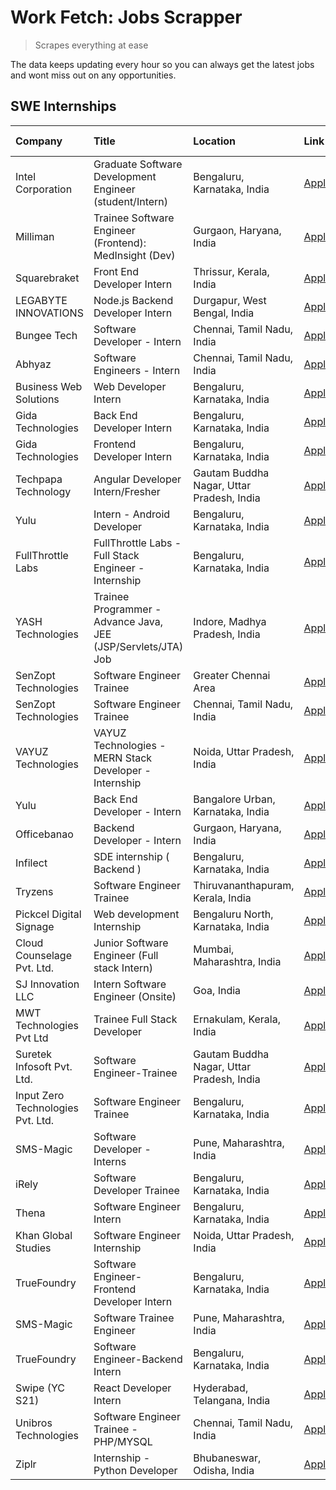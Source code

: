 # Work Fetch: Jobs Scrapper
> Scrapes everything at ease

The data keeps updating every hour so you can always get the latest jobs and wont miss out on any opportunities.

## SWE Internships
<!--START_SECTION:workfetch-->
| Company                           | Title                                                         | Location                                  | Link                                                                                                                                                                                                                                                                              | Date Posted   |
|:----------------------------------|:--------------------------------------------------------------|:------------------------------------------|:----------------------------------------------------------------------------------------------------------------------------------------------------------------------------------------------------------------------------------------------------------------------------------|:--------------|
| Intel Corporation                 | Graduate Software Development Engineer (student/Intern)       | Bengaluru, Karnataka, India               | [Apply](https://in.linkedin.com/jobs/view/graduate-software-development-engineer-student-intern-at-intel-corporation-3844158226?position=30&pageNum=0&refId=5dEDexMlPN8RYuXWttfrgA%3D%3D&trackingId=E6UujbBEILZGEQQpHftt9Q%3D%3D&trk=public_jobs_jserp-result_search-card)        | 2024-03-02    |
| Milliman                          | Trainee Software Engineer (Frontend): MedInsight (Dev)        | Gurgaon, Haryana, India                   | [Apply](https://in.linkedin.com/jobs/view/trainee-software-engineer-frontend-medinsight-dev-at-milliman-3792874280?position=5&pageNum=0&refId=5dEDexMlPN8RYuXWttfrgA%3D%3D&trackingId=QUSjQmVdariOAHFi8ap%2BMg%3D%3D&trk=public_jobs_jserp-result_search-card)                    | 2024-03-01    |
| Squarebraket                      | Front End Developer Intern                                    | Thrissur, Kerala, India                   | [Apply](https://in.linkedin.com/jobs/view/front-end-developer-intern-at-squarebraket-3838541191?position=14&pageNum=0&refId=5dEDexMlPN8RYuXWttfrgA%3D%3D&trackingId=UbwH%2Fopnbxkaqs9KCSAuGQ%3D%3D&trk=public_jobs_jserp-result_search-card)                                      | 2024-02-29    |
| LEGABYTE INNOVATIONS              | Node.js Backend Developer Intern                              | Durgapur, West Bengal, India              | [Apply](https://in.linkedin.com/jobs/view/node-js-backend-developer-intern-at-legabyte-innovations-3842647664?position=51&pageNum=0&refId=5dEDexMlPN8RYuXWttfrgA%3D%3D&trackingId=B9mYaAm7rvWYE%2B%2FtrtoS4A%3D%3D&trk=public_jobs_jserp-result_search-card)                      | 2024-02-29    |
| Bungee Tech                       | Software Developer - Intern                                   | Chennai, Tamil Nadu, India                | [Apply](https://in.linkedin.com/jobs/view/software-developer-intern-at-bungee-tech-3842220746?position=50&pageNum=0&refId=5dEDexMlPN8RYuXWttfrgA%3D%3D&trackingId=TiRjnbe7LGG1enbcyAcIdw%3D%3D&trk=public_jobs_jserp-result_search-card)                                          | 2024-02-28    |
| Abhyaz                            | Software Engineers - Intern                                   | Chennai, Tamil Nadu, India                | [Apply](https://in.linkedin.com/jobs/view/software-engineers-intern-at-abhyaz-3842331306?position=59&pageNum=0&refId=5dEDexMlPN8RYuXWttfrgA%3D%3D&trackingId=5d%2F44YyHEuPlvKAId%2F3gng%3D%3D&trk=public_jobs_jserp-result_search-card)                                           | 2024-02-28    |
| Business Web Solutions            | Web Developer Intern                                          | Bengaluru, Karnataka, India               | [Apply](https://in.linkedin.com/jobs/view/web-developer-intern-at-business-web-solutions-3839906144?position=16&pageNum=0&refId=5dEDexMlPN8RYuXWttfrgA%3D%3D&trackingId=e9pLcmDfL6%2F3GBkXiNXeqw%3D%3D&trk=public_jobs_jserp-result_search-card)                                  | 2024-02-26    |
| Gida Technologies                 | Back End Developer Intern                                     | Bengaluru, Karnataka, India               | [Apply](https://in.linkedin.com/jobs/view/back-end-developer-intern-at-gida-technologies-3836849295?position=49&pageNum=0&refId=5dEDexMlPN8RYuXWttfrgA%3D%3D&trackingId=CcgdNnw2f733gvKXFazfSA%3D%3D&trk=public_jobs_jserp-result_search-card)                                    | 2024-02-23    |
| Gida Technologies                 | Frontend Developer Intern                                     | Bengaluru, Karnataka, India               | [Apply](https://in.linkedin.com/jobs/view/frontend-developer-intern-at-gida-technologies-3836040945?position=15&pageNum=0&refId=5dEDexMlPN8RYuXWttfrgA%3D%3D&trackingId=F1Z1qhH0VqazFf%2BMXn%2B%2F1A%3D%3D&trk=public_jobs_jserp-result_search-card)                              | 2024-02-21    |
| Techpapa Technology               | Angular Developer Intern/Fresher                              | Gautam Buddha Nagar, Uttar Pradesh, India | [Apply](https://in.linkedin.com/jobs/view/angular-developer-intern-fresher-at-techpapa-technology-3834305862?position=46&pageNum=0&refId=5dEDexMlPN8RYuXWttfrgA%3D%3D&trackingId=7%2FL7qt2l8fTXKqHkUnhFnA%3D%3D&trk=public_jobs_jserp-result_search-card)                         | 2024-02-20    |
| Yulu                              | Intern - Android Developer                                    | Bengaluru, Karnataka, India               | [Apply](https://in.linkedin.com/jobs/view/intern-android-developer-at-yulu-3834459982?position=45&pageNum=0&refId=5dEDexMlPN8RYuXWttfrgA%3D%3D&trackingId=XxC3ZP919%2FrxURNgcN6WWw%3D%3D&trk=public_jobs_jserp-result_search-card)                                                | 2024-02-19    |
| FullThrottle Labs                 | FullThrottle Labs - Full Stack Engineer - Internship          | Bengaluru, Karnataka, India               | [Apply](https://in.linkedin.com/jobs/view/fullthrottle-labs-full-stack-engineer-internship-at-fullthrottle-labs-3829636016?position=44&pageNum=0&refId=5dEDexMlPN8RYuXWttfrgA%3D%3D&trackingId=ezn37HP3k5tZ9EMcODoGJA%3D%3D&trk=public_jobs_jserp-result_search-card)             | 2024-02-17    |
| YASH Technologies                 | Trainee Programmer - Advance Java, JEE (JSP/Servlets/JTA) Job | Indore, Madhya Pradesh, India             | [Apply](https://in.linkedin.com/jobs/view/trainee-programmer-advance-java-jee-jsp-servlets-jta-job-at-yash-technologies-3811759183?position=13&pageNum=0&refId=5dEDexMlPN8RYuXWttfrgA%3D%3D&trackingId=pCWxV%2BUrGqpMwbndM%2BXJoQ%3D%3D&trk=public_jobs_jserp-result_search-card) | 2024-02-13    |
| SenZopt Technologies              | Software Engineer Trainee                                     | Greater Chennai Area                      | [Apply](https://in.linkedin.com/jobs/view/software-engineer-trainee-at-senzopt-technologies-3827688781?position=31&pageNum=0&refId=5dEDexMlPN8RYuXWttfrgA%3D%3D&trackingId=Yjc7hi2YN6yNIPyv7OVxog%3D%3D&trk=public_jobs_jserp-result_search-card)                                 | 2024-02-12    |
| SenZopt Technologies              | Software Engineer Trainee                                     | Chennai, Tamil Nadu, India                | [Apply](https://in.linkedin.com/jobs/view/software-engineer-trainee-at-senzopt-technologies-3827686880?position=41&pageNum=0&refId=5dEDexMlPN8RYuXWttfrgA%3D%3D&trackingId=e2h4QePhKfi%2FOXSTVQtDWQ%3D%3D&trk=public_jobs_jserp-result_search-card)                               | 2024-02-12    |
| VAYUZ Technologies                | VAYUZ Technologies - MERN Stack Developer - Internship        | Noida, Uttar Pradesh, India               | [Apply](https://in.linkedin.com/jobs/view/vayuz-technologies-mern-stack-developer-internship-at-vayuz-technologies-3822619356?position=48&pageNum=0&refId=5dEDexMlPN8RYuXWttfrgA%3D%3D&trackingId=h5QJiFfZg4rj1xfQHlGfQw%3D%3D&trk=public_jobs_jserp-result_search-card)          | 2024-02-10    |
| Yulu                              | Back End Developer - Intern                                   | Bangalore Urban, Karnataka, India         | [Apply](https://in.linkedin.com/jobs/view/back-end-developer-intern-at-yulu-3821682220?position=6&pageNum=0&refId=5dEDexMlPN8RYuXWttfrgA%3D%3D&trackingId=CV%2Fh69o9ZC%2FnTVedlUyPGQ%3D%3D&trk=public_jobs_jserp-result_search-card)                                              | 2024-02-04    |
| Officebanao                       | Backend Developer - Intern                                    | Gurgaon, Haryana, India                   | [Apply](https://in.linkedin.com/jobs/view/backend-developer-intern-at-officebanao-3814263731?position=21&pageNum=0&refId=5dEDexMlPN8RYuXWttfrgA%3D%3D&trackingId=55ukdIEACRF2PUpXHbHARQ%3D%3D&trk=public_jobs_jserp-result_search-card)                                           | 2024-01-31    |
| Infilect                          | SDE internship ( Backend )                                    | Bengaluru, Karnataka, India               | [Apply](https://in.linkedin.com/jobs/view/sde-internship-backend-at-infilect-3815120558?position=22&pageNum=0&refId=5dEDexMlPN8RYuXWttfrgA%3D%3D&trackingId=4xKWYwq1Pp%2FJFRl6E%2FUdoA%3D%3D&trk=public_jobs_jserp-result_search-card)                                            | 2024-01-25    |
| Tryzens                           | Software Engineer Trainee                                     | Thiruvananthapuram, Kerala, India         | [Apply](https://in.linkedin.com/jobs/view/software-engineer-trainee-at-tryzens-3809363491?position=34&pageNum=0&refId=5dEDexMlPN8RYuXWttfrgA%3D%3D&trackingId=DQF5k2PzN0N65Jd50FOYZg%3D%3D&trk=public_jobs_jserp-result_search-card)                                              | 2024-01-18    |
| Pickcel Digital Signage           | Web development Internship                                    | Bengaluru North, Karnataka, India         | [Apply](https://in.linkedin.com/jobs/view/web-development-internship-at-pickcel-digital-signage-3826062393?position=55&pageNum=0&refId=5dEDexMlPN8RYuXWttfrgA%3D%3D&trackingId=ZIuFSpjGEkusga5KcMZ2lA%3D%3D&trk=public_jobs_jserp-result_search-card)                             | 2024-01-15    |
| Cloud Counselage Pvt. Ltd.        | Junior Software Engineer (Full stack Intern)                  | Mumbai, Maharashtra, India                | [Apply](https://in.linkedin.com/jobs/view/junior-software-engineer-full-stack-intern-at-cloud-counselage-pvt-ltd-3803132814?position=23&pageNum=0&refId=5dEDexMlPN8RYuXWttfrgA%3D%3D&trackingId=mkDeNUWXswG6LZ10CehF7A%3D%3D&trk=public_jobs_jserp-result_search-card)            | 2024-01-11    |
| SJ Innovation LLC                 | Intern Software Engineer (Onsite)                             | Goa, India                                | [Apply](https://in.linkedin.com/jobs/view/intern-software-engineer-onsite-at-sj-innovation-llc-3799959011?position=39&pageNum=0&refId=5dEDexMlPN8RYuXWttfrgA%3D%3D&trackingId=XAAB3sQJbdnJHuDvXUQZjg%3D%3D&trk=public_jobs_jserp-result_search-card)                              | 2024-01-11    |
| MWT Technologies Pvt Ltd          | Trainee Full Stack Developer                                  | Ernakulam, Kerala, India                  | [Apply](https://in.linkedin.com/jobs/view/trainee-full-stack-developer-at-mwt-technologies-pvt-ltd-3800921715?position=3&pageNum=0&refId=5dEDexMlPN8RYuXWttfrgA%3D%3D&trackingId=hPNBbAWkVEeDmS95rs8cwQ%3D%3D&trk=public_jobs_jserp-result_search-card)                           | 2024-01-09    |
| Suretek Infosoft Pvt. Ltd.        | Software Engineer-Trainee                                     | Gautam Buddha Nagar, Uttar Pradesh, India | [Apply](https://in.linkedin.com/jobs/view/software-engineer-trainee-at-suretek-infosoft-pvt-ltd-3800934643?position=17&pageNum=0&refId=5dEDexMlPN8RYuXWttfrgA%3D%3D&trackingId=WzwOAtnVxF6jQInSOZo43g%3D%3D&trk=public_jobs_jserp-result_search-card)                             | 2024-01-09    |
| Input Zero Technologies Pvt. Ltd. | Software Engineer Trainee                                     | Bengaluru, Karnataka, India               | [Apply](https://in.linkedin.com/jobs/view/software-engineer-trainee-at-input-zero-technologies-pvt-ltd-3800927643?position=29&pageNum=0&refId=5dEDexMlPN8RYuXWttfrgA%3D%3D&trackingId=CCntZ8WfRnC5BbjqJyqYPg%3D%3D&trk=public_jobs_jserp-result_search-card)                      | 2024-01-09    |
| SMS-Magic                         | Software Developer -Interns                                   | Pune, Maharashtra, India                  | [Apply](https://in.linkedin.com/jobs/view/software-developer-interns-at-sms-magic-3799485343?position=32&pageNum=0&refId=5dEDexMlPN8RYuXWttfrgA%3D%3D&trackingId=CH8mz4u2lqwF8rnLYRyfUg%3D%3D&trk=public_jobs_jserp-result_search-card)                                           | 2024-01-05    |
| iRely                             | Software Developer Trainee                                    | Bengaluru, Karnataka, India               | [Apply](https://in.linkedin.com/jobs/view/software-developer-trainee-at-irely-3801577534?position=9&pageNum=0&refId=5dEDexMlPN8RYuXWttfrgA%3D%3D&trackingId=sCYaRLMCTZbnKSMvhOqCug%3D%3D&trk=public_jobs_jserp-result_search-card)                                                | 2023-12-22    |
| Thena                             | Software Engineer Intern                                      | Bengaluru, Karnataka, India               | [Apply](https://in.linkedin.com/jobs/view/software-engineer-intern-at-thena-3778731751?position=11&pageNum=0&refId=5dEDexMlPN8RYuXWttfrgA%3D%3D&trackingId=rhH%2Fvhe0MiXJFNlGm9NUUQ%3D%3D&trk=public_jobs_jserp-result_search-card)                                               | 2023-12-05    |
| Khan Global Studies               | Software Engineer Internship                                  | Noida, Uttar Pradesh, India               | [Apply](https://in.linkedin.com/jobs/view/software-engineer-internship-at-khan-global-studies-3766942197?position=42&pageNum=0&refId=5dEDexMlPN8RYuXWttfrgA%3D%3D&trackingId=5iI9PgWJIbo2J9soHPACcw%3D%3D&trk=public_jobs_jserp-result_search-card)                               | 2023-11-27    |
| TrueFoundry                       | Software Engineer- Frontend Developer Intern                  | Bengaluru, Karnataka, India               | [Apply](https://in.linkedin.com/jobs/view/software-engineer-frontend-developer-intern-at-truefoundry-3790095058?position=10&pageNum=0&refId=5dEDexMlPN8RYuXWttfrgA%3D%3D&trackingId=e65vSLABEkRXIpGXnCbORw%3D%3D&trk=public_jobs_jserp-result_search-card)                        | 2023-11-24    |
| SMS-Magic                         | Software Trainee Engineer                                     | Pune, Maharashtra, India                  | [Apply](https://in.linkedin.com/jobs/view/software-trainee-engineer-at-sms-magic-3761409781?position=25&pageNum=0&refId=5dEDexMlPN8RYuXWttfrgA%3D%3D&trackingId=bVswhd3MzHLRt9DrpBb%2Buw%3D%3D&trk=public_jobs_jserp-result_search-card)                                          | 2023-11-16    |
| TrueFoundry                       | Software Engineer-Backend Intern                              | Bengaluru, Karnataka, India               | [Apply](https://in.linkedin.com/jobs/view/software-engineer-backend-intern-at-truefoundry-3779508170?position=28&pageNum=0&refId=5dEDexMlPN8RYuXWttfrgA%3D%3D&trackingId=Vpr6nJwW9TXVm0sQqY5udQ%3D%3D&trk=public_jobs_jserp-result_search-card)                                   | 2023-11-10    |
| Swipe (YC S21)                    | React Developer Intern                                        | Hyderabad, Telangana, India               | [Apply](https://in.linkedin.com/jobs/view/react-developer-intern-at-swipe-yc-s21-3737600089?position=12&pageNum=0&refId=5dEDexMlPN8RYuXWttfrgA%3D%3D&trackingId=xJUzRRkqhGhvXmzZnYcvyA%3D%3D&trk=public_jobs_jserp-result_search-card)                                            | 2023-10-13    |
| Unibros Technologies              | Software Engineer Trainee - PHP/MYSQL                         | Chennai, Tamil Nadu, India                | [Apply](https://in.linkedin.com/jobs/view/software-engineer-trainee-php-mysql-at-unibros-technologies-3656599241?position=35&pageNum=0&refId=5dEDexMlPN8RYuXWttfrgA%3D%3D&trackingId=sTAI0GsmQsvxOS7WevkC0g%3D%3D&trk=public_jobs_jserp-result_search-card)                       | 2023-06-12    |
| Ziplr                             | Internship - Python Developer                                 | Bhubaneswar, Odisha, India                | [Apply](https://in.linkedin.com/jobs/view/internship-python-developer-at-ziplr-3645677592?position=53&pageNum=0&refId=5dEDexMlPN8RYuXWttfrgA%3D%3D&trackingId=NqGP7yEkBAxx2O23MVybhg%3D%3D&trk=public_jobs_jserp-result_search-card)                                              | 2023-06-02    |
<!--END_SECTION:workfetch-->
